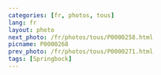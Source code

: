 ```yaml
---
categories: [fr, photos, tous]
lang: fr
layout: photo
next_photo: /fr/photos/tous/P0000258.html
picname: P0000268
prev_photo: /fr/photos/tous/P0000271.html
tags: [Springbock]
---
```

